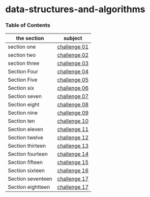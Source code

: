 # data-structures-and-algorithms

### Table of Contents

| the section       | subject                                                                                                              |
| ----------------- | -------------------------------------------------------------------------------------------------------------------- |
| section one       | [challenge 01](challenges/challenge-01/README.md)                                                                    |
| section two       | [challenge 02](challenges/challenge-02/README.md)                                                                    |
| section three     | [challenge 03](challenges/challenge-03/README.md)                                                                    |
| Section Four      | [challenge 04](https://docs.google.com/spreadsheets/d/11jCmZciGvRuKhXDzqX7kuDSQAOOGw7GARvPqL2YpGGU/edit?usp=sharing) |
| Section Five      | [challenge 05](Data-Structures/challenge-05/linked-list/README.md)                                                   |
| Section six       | [challenge 06](Data-Structures/challenge-06/linked_list_insertions/README.md)                                        |
| Section seven     | [challenge 07](Data-Structures/challenge-07/ll-kth-from-end/README.md)                                               |
| Section eight     | [challenge 08](Data-Structures/challenge-08/ll_zip/README.md)                                                        |
| Section nine      | [challenge 09](https://docs.google.com/spreadsheets/d/1WN-JrFp3wsV2XioFocBZaRwkR15zy0isUdQRXvtIi4A/edit#gid=0)       |
| Section ten       | [challenge 10](Data-Structures/stacks_and_queues/stacks_and_queues/README.md)                                        |
| Section eleven    | [challenge 11](challenges/queue_with_stacks/README.md)                                                               |
| Section twelve    | [challenge 12](challenges/fifo_animal_shelter/README.md)                                                             |
| Section thirteen  | [challenge 13](challenges/multi_bracket_validation/README.md)                                                        |
| Section fourteen  | [challenge 14](https://docs.google.com/spreadsheets/d/1m1fUckd_rjXtIc-50U2ozWW3ov9zcRr19XEaVD6dhPo/edit#gid=0)       |
| Section fifteen   | [challenge 15](Data-Structures/trees/README.md)                                                                      |
| Section sixteen   | [challenge 16](Data-Structures/trees/README.md)                                                                      |
| Section seventeen | [challenge 17](challenges/tree-breadth-first/README.md)                                                              |
| Section eightteen | [challenge 17](challenges/tree-fizz-buzz/README.md)                                                                  |
